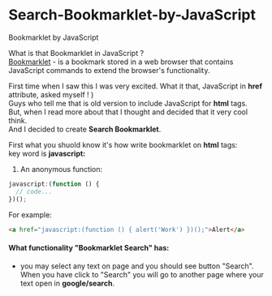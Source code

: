 Search-Bookmarklet-by-JavaScript
================================

Bookmarklet by JavaScript


What is that Bookmarklet in JavaScript ? <br/>
[Bookmarklet](http://en.wikipedia.org/wiki/Bookmarklet) - is a bookmark stored in a web browser that contains JavaScript commands to extend the browser's functionality.

First time when I saw this I was very excited. What it that, JavaScript in **href** attribute, asked myself ! )<br/>
Guys who tell me that is old version to include JavaScript for **html** tags. <br/>
But, when I read more about that I thought and decided that it very cool think.<br/>
And I decided to create **Search Bookmarklet**.<br/>

First what you shuold know it's how write bookmarklet on **html** tags:<br/>
key word is **javascript:**
1. An anonymous function:
```javascript
javascript:(function () {
  // code...
})();
```
For example: 
```html
<a href="javascript:(function () { alert('Work') })();">Alert</a>
```


#### What functionality "Bookmarklet Search" has:
- you may select any text on page and you should see button "Search". When you have click to "Search" you will go to another page where your text open in **google/search**.

